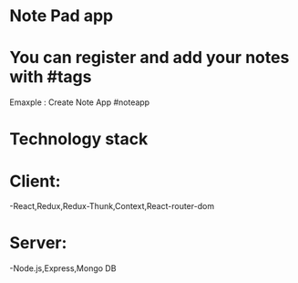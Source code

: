 
# Note Pad app
# You can register and add your notes with #tags
Emaxple : Create Note App #noteapp

# Technology stack
# Client:
-React,Redux,Redux-Thunk,Context,React-router-dom
# Server:
-Node.js,Express,Mongo DB


